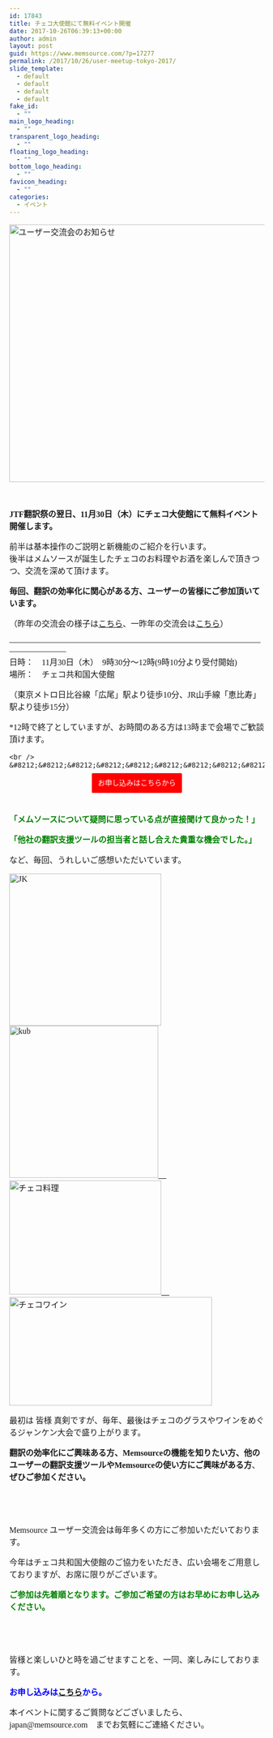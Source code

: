 ```yaml
---
id: 17843
title: チェコ大使館にて無料イベント開催
date: 2017-10-26T06:39:13+00:00
author: admin
layout: post
guid: https://www.memsource.com/?p=17277
permalink: /2017/10/26/user-meetup-tokyo-2017/
slide_template:
  - default
  - default
  - default
  - default
fake_id:
  - ""
main_logo_heading:
  - ""
transparent_logo_heading:
  - ""
floating_logo_heading:
  - ""
bottom_logo_heading:
  - ""
favicon_heading:
  - ""
categories:
  - イベント
---
```

<div style="font-family: 'メイリオ',Meiryo,'ヒラギノ角ゴ Pro W3'; font-size: medium;">
  <p>
    <a href="https://www.memsource.com/wp-content/uploads/2017/10/Top.jpg"><img class="wp-image-17348 size-large" src="https://www.memsource.com/wp-content/uploads/2017/10/59fb2838a4e94_Top-1024x693.jpg" alt="ユーザー交流会のお知らせ" width="750" height="508" data-id="17304" /></a>
  </p>
  
  <p>
    &nbsp;
  </p>
  
  <p>
    <strong>JTF翻訳祭の翌日、11月30日（木）にチェコ大使館にて無料イベント開催します。</strong>
  </p>
  
  <p>
    前半は基本操作のご説明と新機能のご紹介を行います。<br /> 後半はメムソースが誕生したチェコのお料理やお酒を楽しんで頂きつつ、交流を深めて頂けます。
  </p>
  
  <p>
    <strong>毎回、翻訳の効率化に関心がある方、ユーザーの皆様にご参加頂いています。</strong>
  </p>
  
  <p>
    （昨年の交流会の様子は<a href="https://www.memsource.com/ja/blog/2016/12/12/10147/" target="_blank" rel="noopener">こちら</a>、一昨年の交流会は<a href="https://www.memsource.com/ja/blog/2015/12/02/%e6%9d%b1%e4%ba%ac%e3%81%ab%e3%81%a6%e3%83%88%e3%83%ac%e3%83%bc%e3%83%8b%e3%83%b3%e3%82%b0%e3%83%bb%e3%83%a6%e3%83%bc%e3%82%b6%e3%83%bc%e4%ba%a4%e6%b5%81%e4%bc%9a%e3%82%92%e9%96%8b%e5%82%ac%e3%81%97/" target="_blank" rel="noopener">こちら</a>）
  </p>
  
  <p>
    &#8212;&#8212;&#8212;&#8212;&#8212;&#8212;&#8212;&#8212;&#8212;&#8212;&#8212;&#8212;&#8212;&#8212;&#8212;&#8212;&#8212;&#8212;&#8212;&#8212;&#8212;&#8212;&#8212;&#8212;&#8212;&#8212;&#8212;&#8212;&#8212;&#8212;&#8212;&#8212;&#8212;&#8212;&#8212;&#8212;&#8212;&#8212;<br /> 日時：　11月30日（木）　9時30分～12時(9時10分より受付開始)<br /> 場所：　チェコ共和国大使館
  </p>
  
  <p>
    （東京メトロ日比谷線「広尾」駅より徒歩10分、JR山手線「恵比寿」駅より徒歩15分）
  </p>
  
  <p>
    *12時で終了としていますが、お時間のある方は13時まで会場でご歓談頂けます。<br /> <!--more-->
    
    <br /> &#8212;&#8212;&#8212;&#8212;&#8212;&#8212;&#8212;&#8212;&#8212;&#8212;&#8212;&#8212;&#8212;&#8212;&#8212;&#8212;&#8212;&#8212;&#8212;&#8212;&#8212;&#8212;&#8212;&#8212;&#8212;&#8212;&#8212;&#8212;&#8212;&#8212;&#8212;&#8212;&#8212;&#8212;&#8212;&#8212;&#8212;&#8212;
  </p>
  
  <div align="center">
    <a style="text-decoration: none; color: white; border: 2px solid red; border-radius: 3px; margin: 0 auto; padding: 10px; font-size: 14px; background-color: red;" href="https://www.memsource.com/ja/%e3%83%a6%e3%83%bc%e3%82%b6%e3%83%bc%e4%ba%a4%e6%b5%81%e4%bc%9a-2017%e3%81%b8%e3%81%ae%e3%81%8a%e7%94%b3%e3%81%97%e8%be%bc%e3%81%bf/" target="_blank" rel="noopener">お申し込みはこちらから</a>
  </div>
  
  <p>
    &nbsp;
  </p>
  
  <p>
    <span style="color: #008000;"><strong>「メムソースについて疑問に思っている点が直接聞けて良かった！」</strong></span>
  </p>
  
  <p>
    <span style="color: #008000;"><strong>「他社の翻訳支援ツールの担当者と話し合えた貴重な機会でした。」</strong></span>
  </p>
  
  <p>
    など、毎回、うれしいご感想いただいています。
  </p>
  
  <p>
    <a href="/wp-content/uploads/2015/12/JK.jpg"><img class="alignnone size-medium wp-image-5549" src="/wp-content/uploads/2015/12/JK-300x300.jpg" sizes="(max-width: 300px) 100vw, 300px" srcset="/wp-content/uploads/2015/12/JK-300x300.jpg 300w, /wp-content/uploads/2015/12/JK-150x150.jpg 150w, /wp-content/uploads/2015/12/JK-450x450.jpg 450w, /wp-content/uploads/2015/12/JK-80x80.jpg 80w, /wp-content/uploads/2015/12/JK-260x260.jpg 260w, /wp-content/uploads/2015/12/JK-50x50.jpg 50w, /wp-content/uploads/2015/12/JK.jpg 575w" alt="JK" width="300" height="300" data-id="5549" /> <img class="alignnone size-medium wp-image-5547" src="/wp-content/uploads/2015/12/kub-294x300.jpg" sizes="(max-width: 294px) 100vw, 294px" srcset="/wp-content/uploads/2015/12/kub-294x300.jpg 294w, /wp-content/uploads/2015/12/kub-260x265.jpg 260w, /wp-content/uploads/2015/12/kub-49x50.jpg 49w, /wp-content/uploads/2015/12/kub.jpg 584w" alt="kub" width="294" height="300" data-id="5547" /></a><a href="https://www.memsource.com/wp-content/uploads/2017/10/czech-embassy-food.jpg">　<img class="alignnone wp-image-17303 size-medium" src="https://www.memsource.com/wp-content/uploads/2017/10/czech-embassy-food-300x225.jpg" alt="チェコ料理" width="300" height="225" data-id="17303" />　</a><a href="http://www.memsource.com/wp-content/uploads/2017/05/チェコICT３.jpg"><img class="alignnone wp-image-15193" src="http://www.memsource.com/wp-content/uploads/2017/05/チェコICT３.jpg" alt="チェコワイン" width="400" height="214" data-id="15193" /></a>
  </p>
  
  <p>
    最初は 皆様 真剣ですが、毎年、最後はチェコのグラスやワインをめぐるジャンケン大会で盛り上がります。
  </p>
  
  <p>
    <strong>翻訳の効率化にご興味ある方、Memsourceの機能を知りたい方、他のユーザーの翻訳支援ツールやMemsourceの使い方にご興味がある方</strong>、<strong>ぜひご参加ください。</strong>
  </p>
</div>

&nbsp;

&nbsp;

<div style="font-family: 'メイリオ',Meiryo,'ヒラギノ角ゴ Pro W3'; font-size: medium;">
  <p>
    Memsource ユーザー交流会は毎年多くの方にご参加いただいております。
  </p>
  
  <p>
    今年はチェコ共和国大使館のご協力をいただき、広い会場をご用意しておりますが、お席に限りがございます。
  </p>
  
  <p>
    <span style="color: #008000;"><strong>ご参加は先着順となります。ご参加ご希望の方はお早めにお申し込みください。</strong></span>
  </p>
</div>

&nbsp;

&nbsp;

<div style="font-family: 'メイリオ',Meiryo,'ヒラギノ角ゴ Pro W3'; font-size: medium;">
  <p>
    皆様と楽しいひと時を過ごせますことを、一同、楽しみにしております。
  </p>
  
  <p>
    <span style="color: #0000ff;"><strong>お申し込みは<a href="https://www.memsource.com/ja/%e3%83%a6%e3%83%bc%e3%82%b6%e3%83%bc%e4%ba%a4%e6%b5%81%e4%bc%9a-2017%e3%81%b8%e3%81%ae%e3%81%8a%e7%94%b3%e3%81%97%e8%be%bc%e3%81%bf/" target="_blank" rel="noopener">こちら</a>から。</strong></span>
  </p>
  
  <p>
    本イベントに関するご質問などございましたら、　japan@<span style="display: none;">ダミーテキスト</span>memsource.com　までお気軽にご連絡ください。
  </p>
</div>